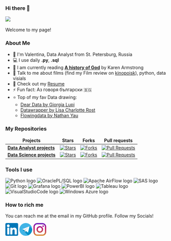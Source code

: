 ### Hi there 👋

![](https://visitor-badge.glitch.me/badge?page_id=valentinatihova.valentinatihova)

Welcome to my page!

### About Me
- 🏦 I'm Valentina, Data Analyst from St. Petersburg, Russia 
- 💻 I use daily **.py**,  **.sql**
- 📖 I am currently reading [**A history of God**](https://www.litres.ru/karen-armstrong-2/istoriya-boga-4000-let-iskaniy-v-iudaizme-hristianstve-i/chitat-onlayn/) by Karen Armstrong
- 💬 Talk to me about films (find my Film review on [kinopoisk](https://www.kinopoisk.ru/user/5000538/)), python, data visials
- 📙 Check out my [Resume](https://career.habr.com/valentina-tihova)
- ⚡ Fun fact: Аз говоря български 🇧🇬
- ⭐ Top of my fav Data drawing:
  - [Dear Data by Giorgia Lupi](http://www.dear-data.com/theproject)
  - [Datawrapper by Lisa Charlotte Rost](https://lisacharlottemuth.com/)
  - [Flowingdata by Nathan Yau](https://flowingdata.com/)


### My Repositories

<table width=100%>
  <thead align="center">
    <tr border: none;>
      <td><b>Projects</b></td>
      <td><b>Stars</b></td>
      <td><b>Forks</b></td>
      <td><b>Pull requests</b></td>
    </tr>
  </thead>
  <tbody>

<tr>
      <td><a href="https://github.com/valentinatihova/DA_projects"><b>Data Analyst projects</b></a></td>
      <td><a href="https://github.com/valentinatihova/DA_projects/stargazers"><img alt="Stars" src="https://img.shields.io/github/stars/valentinatihova/DA_projects?style=flat-square&labelColor=343b41"/></a></td>
      <td><a href="https://github.com/valentinatihova/DA_projects/network/members"><img alt="Forks" src="https://img.shields.io/github/forks/valentinatihova/DA_projects?style=flat-square&labelColor=343b41"/></a></td>
      <td><a href="https://github.com/valentinatihova/DA_projects/pulls"><img alt="Pull Requests" src="https://img.shields.io/github/issues-pr/valentinatihova/DA_projects?style=flat-square&labelColor=343b41"/></a></td>
</tr>    
<tr>
      <td><a href="https://github.com/valentinatihova/DS_projects"><b>Data Science projects</b></a></td>
      <td><a href="https://github.com/valentinatihova/DS_projects/stargazers"><img alt="Stars" src="https://img.shields.io/github/stars/valentinatihova/DS_projects?style=flat-square&labelColor=343b41"/></a></td>
      <td><a href="https://github.com/valentinatihova/DS_projects/network/members"><img alt="Forks" src="https://img.shields.io/github/forks/valentinatihova/DS_projects?style=flat-square&labelColor=343b41"/></a></td>
      <td><a href="https://github.com/valentinatihova/DS_projects/pulls"><img alt="Pull Requests" src="https://img.shields.io/github/issues-pr/valentinatihova/DS_projects?style=flat-square&labelColor=343b41"/></a></td>
</tr>
  </tbody>
</table>

### Tools I use
<p align="left">
<img src="https://img.shields.io/badge/Python-282C34?logo=Python&logoColor=F7DF1E" alt="Python logo" title="Python" height="25"/>
<img src="https://img.shields.io/badge/OraclePL/SQL-282C34?logo=Oracle&logoColor=3178C6" alt="OraclePL/SQL logo" title="OraclePL/SQL" height="25"/>
<img src="https://img.shields.io/badge/Apache AirFlow-282C34?logo=SAS5&logoColor=E34F26" alt="Apache AirFlow logo" title="Apache AirFlow" height="25" /> 
<img src="https://img.shields.io/badge/SAS-282C34?logo=SAS5&logoColor=E34F26" alt="SAS logo" title="SAS" height="25" />  
<img src="https://img.shields.io/badge/Git-282C34?logo=Git&logoColor=1572B6" alt="Git logo" title="Git" height="25" />
<img src="https://img.shields.io/badge/Grafana-282C34?logo=Grafana&logoColor=3DDC84" alt="Grafana logo" title="Grafana" height="25" />
<img src="https://img.shields.io/badge/PowerBI-282C34?logo=PowerBI&logoColor=764ABC" alt="PowerBI logo" title="PowerBI" height="25" />
<img src="https://img.shields.io/badge/Tableau-282C34?logo=Tableau&logoColor=4B32C3" alt="Tableau logo" title="Tableau" height="25" />
<img src="https://img.shields.io/badge/VS%20Code-282C34?logo=visual-studio-code&logoColor=007ACC" alt="VisualStudioCode logo" title="Visual Studio Code" height="25" />
<img src="https://img.shields.io/badge/Windows Azure-282C34?logo=WindowsAzure&logoColor=61DAFB" alt="Windows Azure logo" title="Windows Azure" height="25" />
</p>



### How to rich me
You can reach me at the email in my GitHub profile. Follow my Socials!

[<img src="https://github.com/valentinatihova/valentinatihova/blob/main/socials/linkedin.png" height="40em" align="center" alt="Follow Valentina on LinkedIn" title="Follow me on LinkedIn"/>](https://linkedin.com/in/valentina-tikhova/)
[<img src="https://github.com/valentinatihova/valentinatihova/blob/main/socials/telegram.png" height="40em" align="center" alt="Follow Valentina on Telegram" title="Follow me on Telegram"/>](https://t.me/Tikhova_Valentina)
[<img src="https://github.com/valentinatihova/valentinatihova/blob/main/socials/instagram.png" height="40em" align="center" alt="Follow Valentina on Instagram" title="Follow me on Instagram"/>](https://instagram.com/valentina.tihova)



#### 
